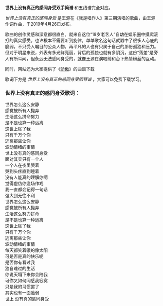 

**世界上没有真正的感同身受双手简谱** 和五线谱完全对应。

_世界上没有真正的感同身受_ 是王源在《我是唱作人》第三期演唱的歌曲，由王源作词作曲，于2019年4月26日发布。

歌曲的创作灵感和深意都很直白，就来自这位“18岁老艺人”自幼在娱乐圈中摸爬滚打的真实感受。也许根本不需要听到旋律，单单歌名这句话就戳中了很多人心底的脆弱。不只受人瞩目的公众人物，再平凡的人也有只属于自己的那份孤独和压力。但对于明星来说，外表有多光鲜亮丽，背后的孤独也就有多阴沉，这份“落差”是旁人有所耳闻，但永远无法感同身受的，就像王源在演唱前和台下热情粉丝的互动。

同时，网站还为大家提供了《[骄傲](Music-8891-骄傲-王源.html "骄傲")》的曲谱下载

歌词下方是 _世界上没有真正的感同身受钢琴谱_ ，大家可以免费下载学习。

### 世界上没有真正的感同身受歌词：

世界怎么这么安静  
感觉被所有人抛弃  
生活这么拼命努力  
是不是也算一种远离  
这世上除了我  
只有千万个你  
逃离那些让你  
波动情绪的事情  
世上没有真的感同身受  
面对其实只有一个人  
一个人在夜里哭着  
哭到头疼直到睡着  
没有人能真的理解你啊  
觉得虚伪你逢场作戏  
我一直都会记得一句话  
强大到无往不利  
世界怎么这么安静  
感觉被所有人抛弃  
生活这么努力拼命  
是不是也算一种远离  
这世上除了我  
只有千万个你  
逃离那些让你  
波动情绪的事情  
每天都笑着暖的像太阳  
可是否是真的快乐呢  
是否你有看过我  
独自难过的生活  
你说天塌下来你会陪我  
可你又如何同感我寂寞  
只是我的习惯罢了  
其实也有一面脆弱  
世上 没有真的感同身受

